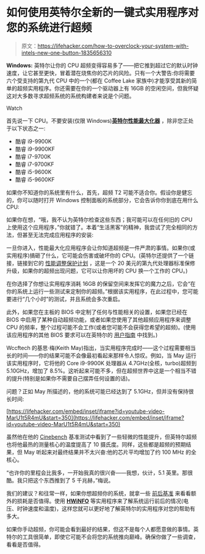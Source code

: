# 如何使用英特尔全新的一键式实用程序对您的系统进行超频

> 原文：<https://lifehacker.com/how-to-overclock-your-system-with-intels-new-one-button-1835656310>

**Windows:** 英特尔让你的 CPU 超频变得容易多了——把它推到超过它的默认时钟速度，让它甚至更快，冒着潜在烧焦你的芯片的风险。只有一个大警告:你将需要六个受支持的第九代 CPU 中的一个(都在 Coffee Lake 家族中)才能享受其新的简单的超频实用程序。你还需要在你的一个驱动器上有 16GB 的空闲空间，但我怀疑这对大多数寻求超频系统的系统构建者来说是个问题。

Watch

首先说一下 CPU。不要安装(仅限 Windows)[**英特尔性能最大化器**](https://www.intel.com/content/www/us/en/products/docs/processors/core/performance-maximizer.html) ，除非您正处于以下状态之一:

*   酷睿 i9-9900K
*   酷睿 i9-9900KF
*   酷睿 i7-9700K
*   酷睿 i7-9700KF
*   酷睿 i5-9600K
*   酷睿 i5-9600KF

如果你不知道你的系统里有什么，首先，超频 T2 可能不适合你。假设你是健忘的，你可以随时打开 Windows 控制面板的系统部分，它会告诉你你到底在用什么 CPU:

如果你在想，“哦，我不认为英特尔检查这些东西；我可能可以在任何旧的 CPU 上使用这个应用程序，”你就错了。本着“生活黑客”的精神，我尝试了完全相同的方法，但甚至无法完成应用程序的安装:

一旦你进入，性能最大化应用程序会让你知道超频是一件严肃的事情。如果你(或实用程序)搞砸了什么，它可能会伤害或破坏你的 CPU。(英特尔还提供了一个链接，链接到它的 [性能调整保护计划](https://click.intel.com/tuningplan/) ，这是一个 20 美元的第九代处理器标准保修升级，如果你的超频出现问题，它可以让你用坏的 CPU 换一个工作的 CPU。)

在你选择了你想让实用程序消耗 16GB 的保留空间来发挥它的魔力之后，它会“在你的系统上运行一些测试来定制你的超频。”根据该实用程序，在此过程中，您可能要进行“几个小时”的测试，并且系统会多次重启。

此外，如果您在主板的 BIOS 中定制了任何与性能相关的设置，如果您已经在 BIOS 中启用了某种自动超频功能，或者如果您使用了其他超频应用程序来调整 CPU 的频率，整个过程可能不会工作(或者您可能不会获得您希望的超频)。(使用该应用程序的其他 BIOS 要求可以在英特尔的 [用户指南](https://downloadmirror.intel.com/28772/eng/Intel(R)_Performance_Maximizer_1.0.1_User_Guide.pdf) 中找到。)

Wccftech 的基思·梅(Keith May)指出，当实用程序完成时——这个过程需要相当长的时间——你的结果可能不会像最初看起来那样令人惊叹。例如，当 May 运行该实用程序时，它将他的 Core i9-9900K 处理器从 4.7GHz(全核，turbo)超频到 5.10GHz，增加了 8.5%。这听起来可能不多，但在超频世界中这是一个相当不错的提升(特别是如果你不需要自己摆弄任何设置的话)。

问题？正如 May 所描述的，他的系统可能已经达到了 5.1GHz，但并没有保持很长时间:

 [https://lifehacker.com/embed/inset/iframe?id=youtube-video-MarU1t5R4mU&start=350](https://lifehacker.com/embed/inset/iframe?id=youtube-video-MarU1t5R4mU&start=350) 

虽然他在他的 [Cinebench](https://www.maxon.net/en/products/cinebench-r20-overview/) 基准测试中看到了一些轻微的性能提升，但英特尔超频也将他最热的测量核心的温度提高了 10 摄氏度。同样，这些都是超频的预期结果，但 May 听起来对最终结果并不太兴奋:他的芯片平均增加了约 100 MHz 的全核心。

“也许你的里程会比我多，一开始我真的很兴奋——我想，伙计，5.1 英里。那很酷。我只把这个东西推到了 5 千兆赫，”梅说。

我们的建议？和往常一样，如果你想超频你的系统，就拿一些 [前后基准](https://lifehacker.com/how-to-create-a-portable-version-of-cinebench-r20-1833201374) 来看看额外的损耗是否值得。使用 [**HWiNFO**](https://www.hwinfo.com/download/) 等实用程序来了解系统运行前后的情况(电压、时钟速度和温度)，这样您就可以更好地了解英特尔的实用程序对您的帮助有多大。

如果你手动超频，你可能会看到最好的结果，但这不是每个人都愿意做的事情。英特尔的工具很简单，即使它可能不会将您的系统推向巅峰。确保你做了一些调查，看看是否值得。